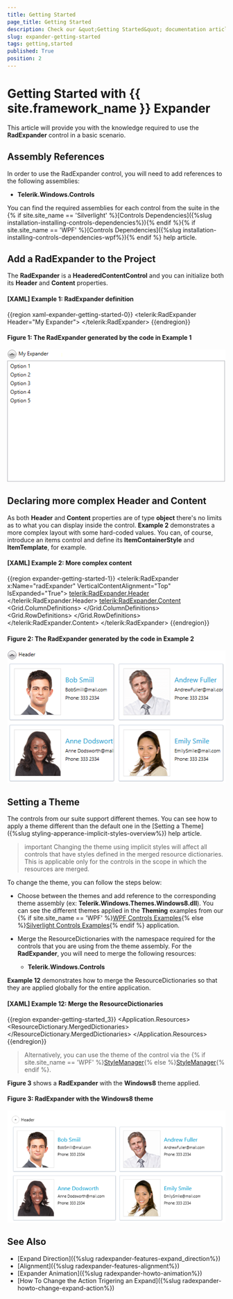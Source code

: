 ```yaml
---
title: Getting Started
page_title: Getting Started
description: Check our &quot;Getting Started&quot; documentation article for the RadExpander {{ site.framework_name }} control.
slug: expander-getting-started
tags: getting,started
published: True
position: 2
---
```


# Getting Started with {{ site.framework_name }} Expander

This article will provide you with the knowledge required to use the **RadExpander** control in a basic scenario.

## Assembly References

In order to use the RadExpander control, you will need to add references to the following assemblies:

* __Telerik.Windows.Controls__

You can find the required assemblies for each control from the suite in the {% if site.site_name == 'Silverlight' %}[Controls Dependencies]({%slug installation-installing-controls-dependencies%}){% endif %}{% if site.site_name == 'WPF' %}[Controls Dependencies]({%slug installation-installing-controls-dependencies-wpf%}){% endif %} help article.

## Add а RadExpander to the Project

The __RadExpander__ is a __HeaderedContentControl__ and you can initialize both its __Header__ and __Content__ properties.

#### __[XAML] Example 1: RadExpander definition__
{{region xaml-expander-getting-started-0}}
	<telerik:RadExpander Header="My Expander">
	    <ListBox>
	        <ListBoxItem Content="Option 1" />
	        <ListBoxItem Content="Option 2" />
	        <ListBoxItem Content="Option 3" />
	        <ListBoxItem Content="Option 4" />
	        <ListBoxItem Content="Option 5" />
	    </ListBox>
	</telerik:RadExpander>
{{endregion}}

#### Figure 1: The RadExpander generated by the code in Example 1

![The RadExpander generated by the code in Example 1](images/RadExpander_GettingStarted.png)

## Declaring more complex Header and Content

As both __Header__ and __Content__ properties are of type **object** there's no limits as to what you can display inside the control. **Example 2** demonstrates a more complex layout with some hard-coded values. You can, of course, introduce an items control and define its **ItemContainerStyle** and **ItemTemplate**, for example.

#### __[XAML] Example 2: More complex content__

{{region expander-getting-started-1}}
    <telerik:RadExpander x:Name="radExpander"
                         VerticalContentAlignment="Top"
                         IsExpanded="True">
        <telerik:RadExpander.Header>
            <TextBlock Text="Header" />
        </telerik:RadExpander.Header>
        <telerik:RadExpander.Content>
            <Grid>
                <Grid.ColumnDefinitions>
                    <ColumnDefinition />
                    <ColumnDefinition />
                </Grid.ColumnDefinitions>
                <Grid.RowDefinitions>
                    <RowDefinition Height="Auto" />
                    <RowDefinition Height="Auto" />
                </Grid.RowDefinitions>
                <Border Height="131"
                        Margin="5"
                        BorderBrush="#FFDADADA"
                        BorderThickness="0,0,1,1"
                        CornerRadius="3">
                    <Border BorderBrush="#B2ADBDD1"
                            BorderThickness="1"
                            CornerRadius="2">
                        <StackPanel Orientation="Horizontal">
                            <Border Width="108"
                                    Height="108"
                                    Margin="10 0 0 0"
                                    BorderBrush="#FFE0E0E0"
                                    BorderThickness="1">
                                <Image Source="/Images/item1.png" Stretch="None" />
                            </Border>
                            <StackPanel Margin="10 25 10 0">
                                <TextBlock Margin="0 0 0 5"
                                           FontFamily="Segoe UI"
                                           FontSize="16"
                                           Foreground="#FF0099CC"
                                           Text="Bob Smiil" />
                                <TextBlock Margin="0 0 0 5"
                                           FontFamily="Segoe UI"
                                           FontSize="11"
                                           Text="BobSmiil@mail.com" />
                                <TextBlock FontFamily="Segoe UI"
                                           FontSize="10.667"
                                           Text="Phone: 333 2334" />
                            </StackPanel>
                        </StackPanel>
                    </Border>
                </Border>
                <Border Grid.Row="1"
                        Height="131"
                        Margin="5"
                        BorderBrush="#FFDADADA"
                        BorderThickness="0,0,1,1"
                        CornerRadius="3">
                    <Border BorderBrush="#B2ADBDD1"
                            BorderThickness="1"
                            CornerRadius="2">
                        <StackPanel Orientation="Horizontal">
                            <Border Width="108"
                                    Height="108"
                                    Margin="10 0 0 0"
                                    BorderBrush="#FFE0E0E0"
                                    BorderThickness="1">
                                <Image Source="/Images/item2.png" Stretch="None" />
                            </Border>
                            <StackPanel Margin="10 25 15 0">
                                <TextBlock Margin="0 0 0 5"
                                           FontFamily="Segoe UI"
                                           FontSize="16"
                                           Foreground="#FF0099CC"
                                           Text="Anne Dodsworth" />
                                <TextBlock Margin="0 0 0 5"
                                           FontFamily="Segoe UI"
                                           FontSize="11"
                                           Text="Anne Dodsworth@mail.com" />
                                <TextBlock FontFamily="Segoe UI"
                                           FontSize="10.667"
                                           Text="Phone: 333 2334" />
                            </StackPanel>
                        </StackPanel>
                    </Border>
                </Border>
                <Border Grid.Column="1"
                        Height="131"
                        Margin="5"
                        BorderBrush="#FFDADADA"
                        BorderThickness="0,0,1,1"
                        CornerRadius="3">
                    <Border BorderBrush="#B2ADBDD1"
                            BorderThickness="1"
                            CornerRadius="2">
                        <StackPanel Orientation="Horizontal">
                            <Border Width="108"
                                    Height="108"
                                    Margin="10 0 0 0"
                                    BorderBrush="#FFE0E0E0"
                                    BorderThickness="1">
                                <Image Source="/Images/item3.png" Stretch="None" />
                            </Border>
                            <StackPanel Margin="10 25 10 0">
                                <TextBlock Margin="0 0 0 5"
                                           FontFamily="Segoe UI"
                                           FontSize="16"
                                           Foreground="#FF0099CC"
                                           Text="Andrew Fuller" />
                                <TextBlock Margin="0 0 0 5"
                                           FontFamily="Segoe UI"
                                           FontSize="11"
                                           Text="AndrewFuller@mail.com" />
                                <TextBlock FontFamily="Segoe UI"
                                           FontSize="10.667"
                                           Text="Phone: 333 2334" />
                            </StackPanel>
                        </StackPanel>
                    </Border>
                </Border>
                <Border Grid.Row="1"
                        Grid.Column="1"
                        Height="131"
                        Margin="5"
                        BorderBrush="#FFDADADA"
                        BorderThickness="0,0,1,1"
                        CornerRadius="3">
                    <Border BorderBrush="#B2ADBDD1"
                            BorderThickness="1"
                            CornerRadius="2">
                        <StackPanel Orientation="Horizontal">
                            <Border Width="108"
                                    Height="108"
                                    Margin="10 0 0 0"
                                    BorderBrush="#FFE0E0E0"
                                    BorderThickness="1">
                                <Image Source="/Images/item4.png" Stretch="None" />
                            </Border>
                            <StackPanel Margin="10 25 15 0">
                                <TextBlock Margin="0 0 0 5"
                                           FontFamily="Segoe UI"
                                           FontSize="16"
                                           Foreground="#FF0099CC"
                                           Text="Emily Smile" />
                                <TextBlock Margin="0 0 0 5"
                                           FontFamily="Segoe UI"
                                           FontSize="11"
                                           Text="EmilySmile@mail.com" />
                                <TextBlock FontFamily="Segoe UI"
                                           FontSize="10.667"
                                           Text="Phone: 333 2334" />
                            </StackPanel>
                        </StackPanel>
                    </Border>
                </Border>
            </Grid>
        </telerik:RadExpander.Content>
    </telerik:RadExpander>
{{endregion}}

#### Figure 2: The RadExpander generated by the code in Example 2

![The RadExpander generated by the code in Example 2](images/RadExpander_GettingStarted_Demo.png)

## Setting a Theme

The controls from our suite support different themes. You can see how to apply a theme different than the default one in the [Setting a Theme]({%slug styling-apperance-implicit-styles-overview%}) help article.

>important Changing the theme using implicit styles will affect all controls that have styles defined in the merged resource dictionaries. This is applicable only for the controls in the scope in which the resources are merged. 

To change the theme, you can follow the steps below:

* Choose between the themes and add reference to the corresponding theme assembly (ex: **Telerik.Windows.Themes.Windows8.dll**). You can see the different themes applied in the **Theming** examples from our {% if site.site_name == 'WPF' %}[WPF Controls Examples](https://demos.telerik.com/wpf/){% else %}[Silverlight Controls Examples](https://demos.telerik.com/silverlight/#Diagrams/Theming){% endif %} application.

* Merge the ResourceDictionaries with the namespace required for the controls that you are using from the theme assembly. For the __RadExpander__, you will need to merge the following resources:

	* __Telerik.Windows.Controls__

__Example 12__ demonstrates how to merge the ResourceDictionaries so that they are applied globally for the entire application.

#### __[XAML] Example 12: Merge the ResourceDictionaries__  
{{region expander-getting-started_3}}
	<Application.Resources>
		<ResourceDictionary>
			<ResourceDictionary.MergedDictionaries>
				<ResourceDictionary Source="/Telerik.Windows.Themes.Windows8;component/Themes/System.Windows.xaml"/>
				<ResourceDictionary Source="/Telerik.Windows.Themes.Windows8;component/Themes/Telerik.Windows.Controls.xaml"/>
			</ResourceDictionary.MergedDictionaries>
		</ResourceDictionary>
	</Application.Resources>
{{endregion}}

>Alternatively, you can use the theme of the control via the {% if site.site_name == 'WPF' %}[StyleManager](https://docs.telerik.com/devtools/wpf/styling-and-appearance/stylemanager/common-styling-apperance-setting-theme-wpf){% else %}[StyleManager](https://docs.telerik.com/devtools/silverlight/styling-and-appearance/stylemanager/common-styling-apperance-setting-theme){% endif %}.

__Figure 3__ shows a __RadExpander__ with the **Windows8** theme applied.

#### __Figure 3: RadExpander with the Windows8 theme__
![RadExpander with Windows8 theme](images/radexpander-setting-theme.png)

## See Also
 * [Expand Direction]({%slug radexpander-features-expand_direction%})
 * [Alignment]({%slug radexpander-features-alignment%})
 * [Expander Animation]({%slug radexpander-howto-animation%})
 * [How To Change the Action Trigering an Expand]({%slug radexpander-howto-change-expand-action%})
